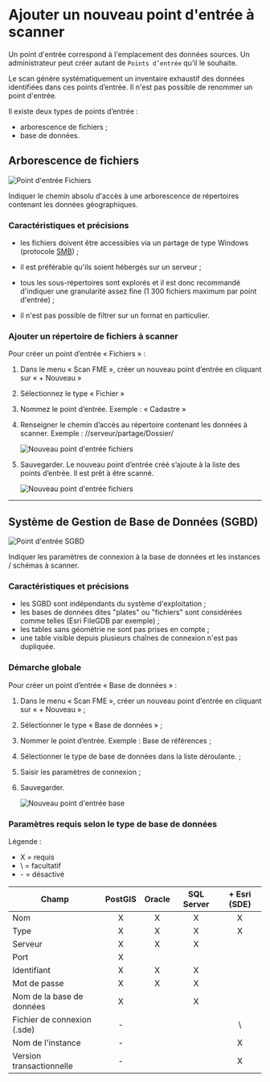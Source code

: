 # Ajouter un nouveau point d&apos;entrée à scanner

Un point d&apos;entrée correspond à l&apos;emplacement des données sources. Un administrateur peut créer autant de `Points d’entrée` qu’il le souhaite.

Le scan génère systématiquement un inventaire exhaustif des données identifiées dans ces points d’entrée. Il n&apos;est pas possible de renommer un point d&apos;entrée.

Il existe deux types de points d’entrée :
* arborescence de fichiers ;
* base de données.

## Arborescence de fichiers <i class="fa fa-folder-open"></i>

![Point d&apos;entrée Fichiers](/images/scanFME_new_files_btn.png "Sélecteur de type de point d&apos;entrée - Arborescence de fichiers")

Indiquer le chemin absolu d&apos;accès à une  arborescence de répertoires contenant les données géographiques.

### Caractéristiques et précisions

* les fichiers doivent être accessibles via un partage de type Windows (protocole [SMB](https://fr.wikipedia.org/wiki/Server_Message_Block)) ;

* il est préférable qu&apos;ils soient hébergés sur un serveur ;

* tous les sous-répertoires sont explorés et il est donc recommandé d&apos;indiquer une granularité assez fine (1 300 fichiers maximum par point d&apos;entrée) ;

* il n&apos;est pas possible de filtrer sur un format en particulier.

### Ajouter un répertoire de fichiers à scanner

Pour créer un point d’entrée « Fichiers » :

1.	Dans le menu « Scan FME », créer un nouveau point d’entrée en cliquant sur « + Nouveau »
2.	Sélectionnez le type « Fichier »
3.	Nommez le point d’entrée. Exemple : « Cadastre »
4.	Renseigner le chemin d’accès au répertoire contenant les données à scanner. Exemple : //serveur/partage/Dossier/

    ![Nouveau point d&apos;entrée fichiers](/images/scanFME_new_files.png "Créer un nouveau point d&apos;entrée pour scanner des fichiers")

5.	Sauvegarder. Le nouveau point d’entrée créé s’ajoute à la liste des points d’entrée. Il est prêt à être scanné.

    ![Nouveau point d&apos;entrée fichiers](/images/scanFME_new_files_ready.png "Le nouveau point d&apos;entrée est prêt à être scanné")

____

## Système de Gestion de Base de Données (SGBD) <i class="fa fa-database"></i>

![Point d&apos;entrée SGBD](/images/scanFME_new_DB_btn.png "Sélecteur de type de point d&apos;entrée - Base de données")

Indiquer les paramètres de connexion à la base de données et les instances / schémas à scanner.

### Caractéristiques et précisions

* les SGBD sont indépendants du système d&apos;exploitation ;
* les bases de données dites "plates" ou "fichiers" sont considérées comme telles (Esri FileGDB par exemple) ;
* les tables sans géométrie ne sont pas prises en compte ;
* une table visible depuis plusieurs chaînes de connexion n&apos;est pas dupliquée.


### Démarche globale

Pour créer un point d’entrée « Base de données » :

1.	Dans le menu « Scan FME », créer un nouveau point d’entrée en cliquant sur « + Nouveau » ;
2.	Sélectionner le type « Base de données » ;
3.	Nommer le point d’entrée. Exemple : Base de références ;
4.	Sélectionner le type de base de données dans la liste déroulante. ;
5.	Saisir les paramètres de connexion ;
6.	Sauvegarder.

    ![Nouveau point d&apos;entrée base](/images/scanFME_new_DB_ready.png "Le nouveau point d&apos;entrée est prêt à être scanné")

### Paramètres requis selon le type de base de données

Légende :
* X = requis
* \ = facultatif
* \- = désactivé

| Champ                       | PostGIS | Oracle | SQL Server | + Esri (SDE) |
| --------------------------- | :-----: | :----: | :--------: | :----------------------: |
| Nom                         | X       | X      | X          | X                        |
| Type                        | X       | X      | X          | X                        |
| Serveur                     | X       | X      | X          |                          |
| Port                        | X       |        |            |                          |
| Identifiant                 | X       | X      | X          |                          |
| Mot de passe                | X       | X      | X          |                          |
| Nom de la base de données   | X       |        | X          |                          |
| Fichier de connexion (.sde) | -       |        |            | \                        |
| Nom de l&apos;instance           | -       |        |            | X                        |
| Version transactionnelle    | -       |        |            | X                        |

